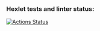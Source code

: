 ### Hexlet tests and linter status:
[![Actions Status](https://github.com/Andrey2Gri/frontend-project-lvl2/workflows/hexlet-check/badge.svg)](https://github.com/Andrey2Gri/frontend-project-lvl2/actions)